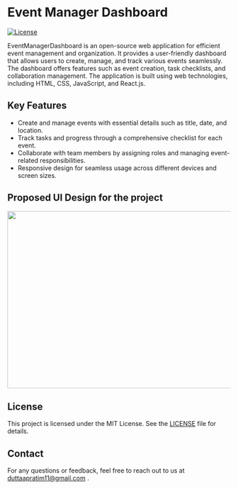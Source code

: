 # Event Manager Dashboard

[![License](https://img.shields.io/badge/license-MIT-blue.svg)](https://opensource.org/licenses/MIT)

EventManagerDashboard is an open-source web application for efficient event management and organization. It provides a user-friendly dashboard that allows users to create, manage, and track various events seamlessly. The dashboard offers features such as event creation, task checklists, and collaboration management. The application is built using web technologies, including HTML, CSS, JavaScript, and React.js.

## Key Features

- Create and manage events with essential details such as title, date, and location.
- Track tasks and progress through a comprehensive checklist for each event.
- Collaborate with team members by assigning roles and managing event-related responsibilities.
- Responsive design for seamless usage across different devices and screen sizes.

## Proposed UI Design for the project
 
<img src="https://github.com/apru02/Event-Manager-Dashboard/assets/105492094/59ee8fa4-e676-4fe4-a129-b65bd2a54a66" align ="center" height ="400" width="711.10">

## License

This project is licensed under the MIT License. See the [LICENSE](LICENSE) file for details.



## Contact

For any questions or feedback, feel free to reach out to us at duttaapratim11@gmail.com .

